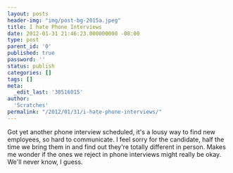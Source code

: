 ```yaml
---
layout: posts
header-img: "img/post-bg-2015a.jpeg"
title: I hate Phone Interviews
date: 2012-01-31 21:46:23.000000000 -08:00
type: post
parent_id: '0'
published: true
password: ''
status: publish
categories: []
tags: []
meta:
  _edit_last: '30516015'
author:
  'Scratches'
permalink: "/2012/01/31/i-hate-phone-interviews/"
---
```

Got yet another phone interview scheduled, it's a lousy way to find new employees, so hard to communicate. I feel sorry for the candidate, half the time we bring them in and find out they're totally different in person. Makes me wonder if the ones we reject in phone interviews might really be okay. We'll never know, I guess.
